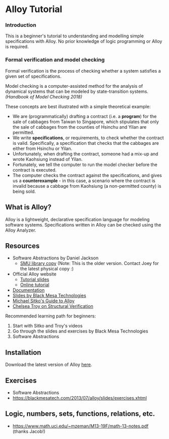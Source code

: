 # Alloy Tutorial
### Introduction
This is a beginner's tutorial to understanding and modelling simple specifications with Alloy. No prior knowledge of logic programming or Alloy is required.

### Formal verification and model checking
Formal verification is the process of checking whether a system satisfies a given set of specifications.

Model checking is a computer-assisted method for the analysis of dynamical systems that can be modeled by state-transition systems. *(Handbook of Model Checking 2018)*

These concepts are best illustrated with a simple theoretical example:

 - We are (programmatically) drafting a contract (i.e. a **program**) for the sale of cabbages from Taiwan to Singapore, which stipulates that only the sale of cabbages from the counties of Hsinchu and Yilan are permitted.
 - We write **specifications**, or requirements, to check whether the contract is valid. Specifically, a specification that checks that the cabbages are either from Hsinchu or Yilan.
 - Unfortunately, when drafting the contract, someone had a mix-up and wrote Kaohsiung instead of Yilan.
 - Fortunately, we tell the computer to run the model checker before the contract is executed. 
 - The computer checks the contract against the specifications, and gives us a **counterexample** - in this case, a scenario where the contract is invalid because a cabbage from Kaohsiung (a non-permitted county) is being sold.

## What is Alloy?
Alloy is a lightweight, declarative specification language for modeling software systems. Specifications written in Alloy can be checked using the Alloy Analyzer. 

## Resources
 - Software Abstractions by Daniel Jackson
	 - [SMU library copy](https://search.library.smu.edu.sg/discovery/fulldisplay?docid=alma99167229902601&context=L&vid=65SMU_INST:SMU_NUI&lang=en&search_scope=Alma&adaptor=Local%20Search%20Engine&tab=BooksVideos&query=any,contains,software%20abstractions&offset=0) (Note: This is the older version. Contact Joey for the latest physical copy :)
 - Official Alloy website
	 - [Tutorial slides](https://alloytools.org/tutorials/day-course/)
	 - [Online tutorial](https://alloytools.org/tutorials/online/) 
 - [Documentation](https://alloy.readthedocs.io/en/latest/index.html) 
 - [Slides by Black Mesa Technologies](https://blackmesatech.com/2013/07/alloy/slides/)
- [Michael Sitko's Guide to Alloy](https://msitko.pl/blog/2020/05/24/guide-to-alloy.html)
- [Chelsea Troy on Structural Verification](https://chelseatroy.com/2020/10/06/structural-verification-catching-data-model-clusterfumbles-before-they-happen/)

Recommended learning path for beginners:
1. Start with Sitko and Troy's videos
2. Go through the slides and exercises by Black Mesa Technologies
3. Software Abstractions

## Installation
Download the latest version of Alloy [here](https://alloytools.org/download.html).

## Exercises

 - Software Abstractions 
 - https://blackmesatech.com/2013/07/alloy/slides/exercises.xhtml

## Logic, numbers, sets, functions, relations, etc.

 - https://www.math.uci.edu/~mzeman/M13-19F/math-13-notes.pdf  (thanks Jacob!)

